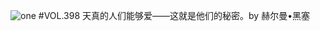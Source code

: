 ![one](http://image.wufazhuce.com/FpTIl5e8aUBsg1jfA3ujZOvrSQft)
#VOL.398
天真的人们能够爱——这就是他们的秘密。by 赫尔曼•黑塞